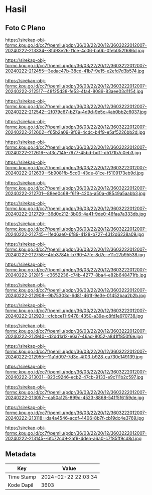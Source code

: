 # Hasil

## Foto C Plano

https://sirekap-obj-formc.kpu.go.id/cc7f/pemilu/pdpr/36/03/22/20/12/3603222012007-20240222-213334--8fd93e26-f1ce-4c06-ba0b-0feb052f686d.jpg

https://sirekap-obj-formc.kpu.go.id/cc7f/pemilu/pdpr/36/03/22/20/12/3603222012007-20240222-212455--3edac47b-38cd-41b7-9e15-e2efd7d3b574.jpg

https://sirekap-obj-formc.kpu.go.id/cc7f/pemilu/pdpr/36/03/22/20/12/3603222012007-20240222-212517--48f25d38-fe53-4fa4-8089-83aee03d1154.jpg

https://sirekap-obj-formc.kpu.go.id/cc7f/pemilu/pdpr/36/03/22/20/12/3603222012007-20240222-212542--2f079c67-b27a-4d9d-9e5c-4ab0bb2c6037.jpg

https://sirekap-obj-formc.kpu.go.id/cc7f/pemilu/pdpr/36/03/22/20/12/3603222012007-20240222-212602--f65b2a09-9f09-4cdc-b4f9-e5af5226bb2d.jpg

https://sirekap-obj-formc.kpu.go.id/cc7f/pemilu/pdpr/36/03/22/20/12/3603222012007-20240222-212616--af3c7145-7677-45bd-bd1f-d5171b7c0eb3.jpg

https://sirekap-obj-formc.kpu.go.id/cc7f/pemilu/pdpr/36/03/22/20/12/3603222012007-20240222-212639--5b9081fb-5cd0-43de-81ce-f5109173eb9d.jpg

https://sirekap-obj-formc.kpu.go.id/cc7f/pemilu/pdpr/36/03/22/20/12/3603222012007-20240222-212701--88ee0c68-f619-420a-a50a-d8549a5aabb3.jpg

https://sirekap-obj-formc.kpu.go.id/cc7f/pemilu/pdpr/36/03/22/20/12/3603222012007-20240222-212729--36d0c212-3b06-4a41-9de0-46faa7a333db.jpg

https://sirekap-obj-formc.kpu.go.id/cc7f/pemilu/pdpr/36/03/22/20/12/3603222012007-20240222-212745--1fed6ae0-6f89-4128-b727-4312d6238a09.jpg

https://sirekap-obj-formc.kpu.go.id/cc7f/pemilu/pdpr/36/03/22/20/12/3603222012007-20240222-212758--4bb3784b-b790-47fe-8d7c-e11c27b95538.jpg

https://sirekap-obj-formc.kpu.go.id/cc7f/pemilu/pdpr/36/03/22/20/12/3603222012007-20240222-212815--c3652236-c74b-4277-8ba4-e82b648471fb.jpg

https://sirekap-obj-formc.kpu.go.id/cc7f/pemilu/pdpr/36/03/22/20/12/3603222012007-20240222-212908--9b75303d-6d81-461f-9e3e-01452baa2b2b.jpg

https://sirekap-obj-formc.kpu.go.id/cc7f/pemilu/pdpr/36/03/22/20/12/3603222012007-20240222-212920--cfcbce11-9478-4350-a39e-c8fd1e970738.jpg

https://sirekap-obj-formc.kpu.go.id/cc7f/pemilu/pdpr/36/03/22/20/12/3603222012007-20240222-212940--d2dd1a12-e6a7-46ad-8052-a841ff850f6e.jpg

https://sirekap-obj-formc.kpu.go.id/cc7f/pemilu/pdpr/36/03/22/20/12/3603222012007-20240222-212955--11a1d097-7d3c-4f03-b928-ea730c149139.jpg

https://sirekap-obj-formc.kpu.go.id/cc7f/pemilu/pdpr/36/03/22/20/12/3603222012007-20240222-213031--823c9246-ecb2-47cb-9133-e9c111b2c597.jpg

https://sirekap-obj-formc.kpu.go.id/cc7f/pemilu/pdpr/36/03/22/20/12/3603222012007-20240222-213057--ca50a125-899d-4523-8868-541f5f6159de.jpg

https://sirekap-obj-formc.kpu.go.id/cc7f/pemilu/pdpr/36/03/22/20/12/3603222012007-20240222-213118--da4a4546-acdf-4406-8b7f-cb19dc4e3769.jpg

https://sirekap-obj-formc.kpu.go.id/cc7f/pemilu/pdpr/36/03/22/20/12/3603222012007-20240222-213145--6fc72cd9-2af9-4dea-a6a0-c7f85ff9cd8d.jpg


## Metadata

| Key        | Value               |
| ---------- | ------------------- |
| Time Stamp | 2024-02-22 22:03:34 |
| Kode Dapil | 3603                |



